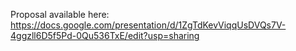 Proposal available here: https://docs.google.com/presentation/d/1ZgTdKevViqqUsDVQs7V-4ggzll6D5f5Pd-0Qu536TxE/edit?usp=sharing
